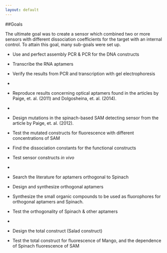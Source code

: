```yaml
---
layout: default
---
```


##Goals


The ultimate goal was to create a sensor which combined two or more sensors with different dissociation coefficients for the target with an internal control. To attain this goal, many sub-goals were set up.



* Use and perfect assembly PCR & PCR for the DNA constructs


* Transcribe the RNA aptamers


* Verify the results from PCR and transcription with gel electrophoresis

*

* Reproduce results concerning optical aptamers found in the articles by Paige, et. al. (2011) and Dolgosheina, et. al. (2014).

*

* Design mutations in the spinach-based SAM detecting sensor from the article by Paige, et. al. (2012). 


* Test the mutated constructs for fluorescence with different concentrations of SAM


* Find the dissociation constants for the functional constructs


* Test sensor constructs *in vivo* 

*

* Search the literature for aptamers orthogonal to Spinach


* Design and synthesize orthogonal aptamers


* Synthesize the small organic compounds to be used as fluorophores for orthogonal aptamers and Spinach.


* Test the orthogonality of Spinach & other aptamers

*

* Design the total construct (Salad construct)


* Test the total construct for fluorescence of Mango, and the dependence of Spinach fluorescence of SAM


